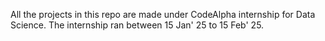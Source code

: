 All the projects in this repo are made under CodeAlpha internship for Data Science. The internship ran between 15 Jan' 25 to 15 Feb' 25. 
